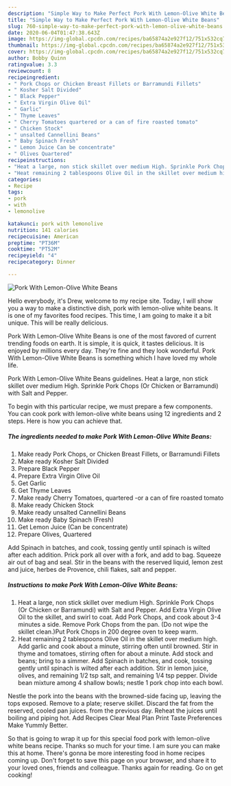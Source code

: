 ```yaml
---
description: "Simple Way to Make Perfect Pork With Lemon-Olive White Beans"
title: "Simple Way to Make Perfect Pork With Lemon-Olive White Beans"
slug: 760-simple-way-to-make-perfect-pork-with-lemon-olive-white-beans
date: 2020-06-04T01:47:38.643Z
image: https://img-global.cpcdn.com/recipes/ba65874a2e927f12/751x532cq70/pork-with-lemon-olive-white-beans-recipe-main-photo.jpg
thumbnail: https://img-global.cpcdn.com/recipes/ba65874a2e927f12/751x532cq70/pork-with-lemon-olive-white-beans-recipe-main-photo.jpg
cover: https://img-global.cpcdn.com/recipes/ba65874a2e927f12/751x532cq70/pork-with-lemon-olive-white-beans-recipe-main-photo.jpg
author: Bobby Quinn
ratingvalue: 3.3
reviewcount: 8
recipeingredient:
- " Pork Chops or Chicken Breast Fillets or Barramundi Fillets"
- " Kosher Salt Divided"
- " Black Pepper"
- " Extra Virgin Olive Oil"
- " Garlic"
- " Thyme Leaves"
- " Cherry Tomatoes quartered or a can of fire roasted tomato"
- " Chicken Stock"
- " unsalted Cannellini Beans"
- " Baby Spinach Fresh"
- " Lemon Juice Can be concentrate"
- " Olives Quartered"
recipeinstructions:
- "Heat a large, non stick skillet over medium High. Sprinkle Pork Chops (Or Chicken or Barramundi) with Salt and Pepper. Add Extra Virgin Olive Oil to the skillet, and swirl to coat. Add Pork Chops, and cook about 3-4 minutes a side. Remove Pork Chops from the pan. (Do not wipe the skillet clean.)Put Pork Chops in 200 degree oven to keep warm."
- "Heat remaining 2 tablespoons Olive Oil in the skillet over medium high. Add garlic and cook about a minute, stirring often until browned. Stir in thyme and tomatoes, stirring often for about a minute. Add stock and beans; bring to a simmer. Add Spinach in batches, and cook, tossing gently until spinach is wilted after each addition. Stir in lemon juice, olives, and remaining 1/2 tsp salt, and remaining 1/4 tsp pepper. Divide bean mixture among 4 shallow bowls; nestle 1 pork chop into each bowl."
categories:
- Recipe
tags:
- pork
- with
- lemonolive

katakunci: pork with lemonolive 
nutrition: 141 calories
recipecuisine: American
preptime: "PT36M"
cooktime: "PT52M"
recipeyield: "4"
recipecategory: Dinner

---
```



![Pork With Lemon-Olive White Beans](https://img-global.cpcdn.com/recipes/ba65874a2e927f12/751x532cq70/pork-with-lemon-olive-white-beans-recipe-main-photo.jpg)

Hello everybody, it's Drew, welcome to my recipe site. Today, I will show you a way to make a distinctive dish, pork with lemon-olive white beans. It is one of my favorites food recipes. This time, I am going to make it a bit unique. This will be really delicious.

Pork With Lemon-Olive White Beans is one of the most favored of current trending foods on earth. It is simple, it is quick, it tastes delicious. It is enjoyed by millions every day. They're fine and they look wonderful. Pork With Lemon-Olive White Beans is something which I have loved my whole life.

Pork With Lemon-Olive White Beans guidelines. Heat a large, non stick skillet over medium High. Sprinkle Pork Chops (Or Chicken or Barramundi) with Salt and Pepper.


To begin with this particular recipe, we must prepare a few components. You can cook pork with lemon-olive white beans using 12 ingredients and 2 steps. Here is how you can achieve that.

<!--inarticleads1-->

##### The ingredients needed to make Pork With Lemon-Olive White Beans:

1. Make ready  Pork Chops, or Chicken Breast Fillets, or Barramundi Fillets
1. Make ready  Kosher Salt Divided
1. Prepare  Black Pepper
1. Prepare  Extra Virgin Olive Oil
1. Get  Garlic
1. Get  Thyme Leaves
1. Make ready  Cherry Tomatoes, quartered -or a can of fire roasted tomato
1. Make ready  Chicken Stock
1. Make ready  unsalted Cannellini Beans
1. Make ready  Baby Spinach (Fresh)
1. Get  Lemon Juice (Can be concentrate)
1. Prepare  Olives, Quartered


Add Spinach in batches, and cook, tossing gently until spinach is wilted after each addition. Prick pork all over with a fork, and add to bag. Squeeze air out of bag and seal. Stir in the beans with the reserved liquid, lemon zest and juice, herbes de Provence, chili flakes, salt and pepper. 

<!--inarticleads2-->

##### Instructions to make Pork With Lemon-Olive White Beans:

1. Heat a large, non stick skillet over medium High. Sprinkle Pork Chops (Or Chicken or Barramundi) with Salt and Pepper. Add Extra Virgin Olive Oil to the skillet, and swirl to coat. Add Pork Chops, and cook about 3-4 minutes a side. Remove Pork Chops from the pan. (Do not wipe the skillet clean.)Put Pork Chops in 200 degree oven to keep warm.
1. Heat remaining 2 tablespoons Olive Oil in the skillet over medium high. Add garlic and cook about a minute, stirring often until browned. Stir in thyme and tomatoes, stirring often for about a minute. Add stock and beans; bring to a simmer. Add Spinach in batches, and cook, tossing gently until spinach is wilted after each addition. Stir in lemon juice, olives, and remaining 1/2 tsp salt, and remaining 1/4 tsp pepper. Divide bean mixture among 4 shallow bowls; nestle 1 pork chop into each bowl.


Nestle the pork into the beans with the browned-side facing up, leaving the tops exposed. Remove to a plate; reserve skillet. Discard the fat from the reserved, cooled pan juices. from the previous day. Reheat the juices until boiling and piping hot. Add Recipes Clear Meal Plan Print Taste Preferences Make Yummly Better. 

So that is going to wrap it up for this special food pork with lemon-olive white beans recipe. Thanks so much for your time. I am sure you can make this at home. There's gonna be more interesting food in home recipes coming up. Don't forget to save this page on your browser, and share it to your loved ones, friends and colleague. Thanks again for reading. Go on get cooking!
